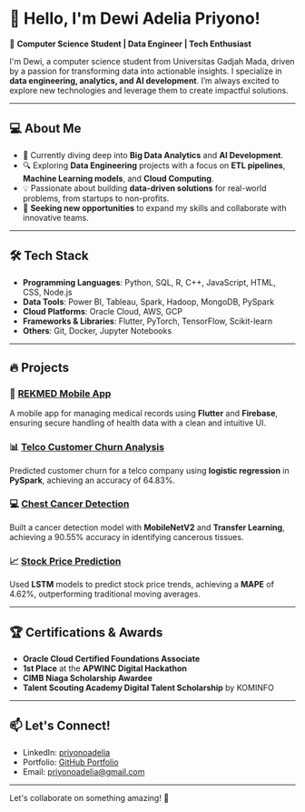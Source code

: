 # 👋 Hello, I'm Dewi Adelia Priyono!

🌟 **Computer Science Student | Data Engineer | Tech Enthusiast**

I'm Dewi, a computer science student from Universitas Gadjah Mada, driven by a passion for transforming data into actionable insights. I specialize in **data engineering, analytics, and AI development**. I’m always excited to explore new technologies and leverage them to create impactful solutions.

---

## 💻 **About Me**

- 🌱 Currently diving deep into **Big Data Analytics** and **AI Development**.
- 🔍 Exploring **Data Engineering** projects with a focus on **ETL pipelines**, **Machine Learning models**, and **Cloud Computing**.
- 💡 Passionate about building **data-driven solutions** for real-world problems, from startups to non-profits.
- 🎯 **Seeking new opportunities** to expand my skills and collaborate with innovative teams.

---

## 🛠️ **Tech Stack**

- **Programming Languages**: Python, SQL, R, C++, JavaScript, HTML, CSS, Node.js
- **Data Tools**: Power BI, Tableau, Spark, Hadoop, MongoDB, PySpark
- **Cloud Platforms**: Oracle Cloud, AWS, GCP
- **Frameworks & Libraries**: Flutter, PyTorch, TensorFlow, Scikit-learn
- **Others**: Git, Docker, Jupyter Notebooks

---

## 🔥 **Projects**

### 📱 [REKMED Mobile App](https://github.com/adeliiee22/EHR-REKMED)
A mobile app for managing medical records using **Flutter** and **Firebase**, ensuring secure handling of health data with a clean and intuitive UI.

### 📊 [Telco Customer Churn Analysis](https://github.com/adeliiee22/Projects/tree/main/Telecom%20Churn)
Predicted customer churn for a telco company using **logistic regression** in **PySpark**, achieving an accuracy of 64.83%.

### 💻 [Chest Cancer Detection](https://github.com/adeliiee22/Projects/tree/main/Chest%20Cancer%20Detection/Notebook)
Built a cancer detection model with **MobileNetV2** and **Transfer Learning**, achieving a 90.55% accuracy in identifying cancerous tissues.

### 📈 [Stock Price Prediction](https://github.com/adeliiee22/Projects/tree/main/Stock%20Analysis)
Used **LSTM** models to predict stock price trends, achieving a **MAPE** of 4.62%, outperforming traditional moving averages.

---

## 🏆 **Certifications & Awards**

- **Oracle Cloud Certified Foundations Associate**
- **1st Place** at the **APWINC Digital Hackathon**
- **CIMB Niaga Scholarship Awardee**
- **Talent Scouting Academy Digital Talent Scholarship** by KOMINFO

---

## 📫 **Let's Connect!**

- LinkedIn: [priyonoadelia](https://linkedin.com/in/priyonoadelia/)
- Portfolio: [GitHub Portfolio](https://github.com/adeliiee22)
- Email: priyonoadelia@gmail.com

---

Let's collaborate on something amazing! 🌟
